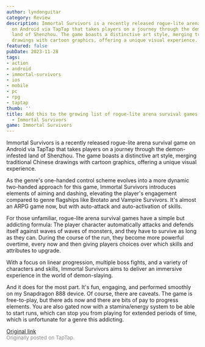 ```yaml
---
author: lyndonguitar
category: Review
description: Immortal Survivors is a recently released rogue-lite arena survival game
  on Android via TapTap that takes players on a journey through the demon-infested
  land of Shenzhou. The game boasts a distinctive art style, merging traditional Chinese
  drawings with cartoon graphics, offering a unique visual experience.
featured: false
pubDate: 2023-11-28
tags:
- action
- android
- immortal-survivors
- ios
- mobile
- pc
- rpg
- taptap
thumb: ''
title: Add this to the growing list of rogue-lite arena survival games | Impressions
  - Immortal Survivors
game: Immortal Survivors
---
```

Immortal Survivors is a recently released rogue-lite arena survival game on Android via TapTap that takes players on a journey through the demon-infested land of Shenzhou. The game boasts a distinctive art style, merging traditional Chinese drawings with cartoon graphics, offering a unique visual experience.

As the genre's one-handed control scheme evolves into a more dynamic two-handed approach for this game, Immortal Survivors introduces elements of aiming and dashing, elevating the player's engagement compared to genre flagships like Brotato and Vampire Survivors. It's almost an ARPG game now, but with auto-attack and auto-activation of skills.

For those unfamiliar, rogue-lite arena survival games have a simple but addicting formula: The player character automatically attacks and defends itself against waves of waves of monsters, and they have to survive as long as they can. During the course of the run, they become more powerful overtime, every now and then giving players choices over which skills and attributes to upgrade.

With a focus on linear progression, multiple boss fights, and a variety of characters and skills, Immortal Survivors aims to deliver an immersive experience in the world of demon-slaying.

And it does for the most part. It's fun, engaging, and performed smoothly on my Snapdragon 888 device. Of course, there are caveats. The game is free-to-play, but there ads now and there are bits of pay to progress elements. You are also gated now with a stamina/energy system to be able to start runs, which can stop you from playing for extended periods of time, which is unfortunate for a genre this addicting.

[Original link](https://www.taptap.io/post/6603588)<br><span style="font-size: 0.95em; color: #888;">Originally posted on TapTap.</span>